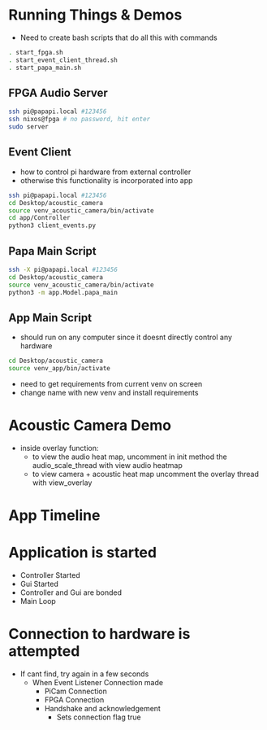 

# Running Things & Demos

- Need to create bash scripts that do all this with commands
```zsh
. start_fpga.sh
. start_event_client_thread.sh
. start_papa_main.sh
```

## FPGA Audio Server
```zsh
ssh pi@papapi.local #123456
ssh nixos@fpga # no password, hit enter
sudo server
```


## Event Client
- how to control pi hardware from external controller
- otherwise this functionality is incorporated into app
```zsh
ssh pi@papapi.local #123456
cd Desktop/acoustic_camera
source venv_acoustic_camera/bin/activate
cd app/Controller
python3 client_events.py
```


## Papa Main Script
```zsh
ssh -X pi@papapi.local #123456
cd Desktop/acoustic_camera
source venv_acoustic_camera/bin/activate
python3 -m app.Model.papa_main
```


## App Main Script
- should run on any computer since it doesnt directly control any hardware
```zsh
cd Desktop/acoustic_camera
source venv_app/bin/activate
```
- need to get requirements from current venv on screen
- change name with new venv and install requirements






# Acoustic Camera Demo
- inside overlay function:
  - to view the audio heat map, uncomment in init method the audio_scale_thread with view audio heatmap
  - to view camera + acoustic heat map uncomment the overlay thread with view_overlay







# App Timeline


# Application is started 


- Controller Started
- Gui Started
- Controller and Gui are bonded
- Main Loop


# Connection to hardware is attempted
- If cant find, try again in a few seconds
  - When Event Listener Connection made
    - PiCam Connection
    - FPGA Connection
    - Handshake and acknowledgement
      - Sets connection flag true
